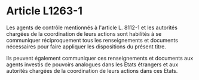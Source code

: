# Article L1263-1

Les agents de contrôle mentionnés à l'article L. 8112-1 et les autorités chargées de la coordination de leurs actions sont habilités à se communiquer réciproquement tous les renseignements et documents nécessaires pour faire appliquer les dispositions du présent titre.

Ils peuvent également communiquer ces renseignements et documents aux agents investis de pouvoirs analogues dans les Etats étrangers et aux autorités chargées de la coordination de leurs actions dans ces Etats.